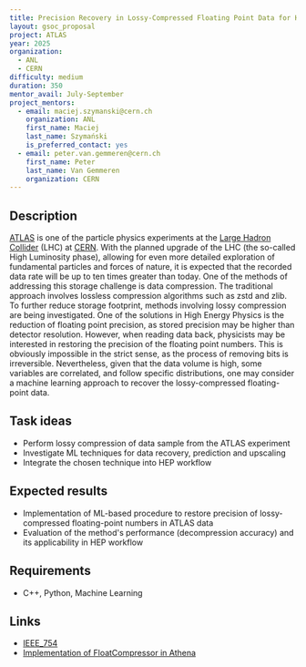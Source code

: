 ```yaml
---
title: Precision Recovery in Lossy-Compressed Floating Point Data for High Energy Physics
layout: gsoc_proposal
project: ATLAS
year: 2025
organization:
  - ANL
  - CERN
difficulty: medium
duration: 350
mentor_avail: July-September
project_mentors:
  - email: maciej.szymanski@cern.ch
    organization: ANL
    first_name: Maciej
    last_name: Szymański
    is_preferred_contact: yes
  - email: peter.van.gemmeren@cern.ch
    first_name: Peter
    last_name: Van Gemmeren
    organization: CERN
---
```


## Description

[ATLAS](http://atlas.cern) is one of the particle physics experiments at the [Large Hadron Collider](http://home.web.cern.ch/topics/large-hadron-collider) (LHC) at [CERN](http://home.cern/). With the planned upgrade of the LHC (the so-called High Luminosity phase), allowing for even more detailed exploration of fundamental particles and forces of nature, it is expected that the recorded data rate will be up to ten times greater than today. One of the methods of addressing this storage challenge is data compression. The traditional approach involves lossless compression algorithms such as zstd and zlib. To further reduce storage footprint, methods involving lossy compression are being investigated. One of the solutions in High Energy Physics is the reduction of floating point precision, as stored precision may be higher than detector resolution. However, when reading data back, physicists may be interested in restoring the precision of the floating point numbers. This is obviously impossible in the strict sense, as the process of removing bits is irreversible. Nevertheless, given that the data volume is high, some variables are correlated, and follow specific distributions, one may consider a machine learning approach to recover the lossy-compressed floating-point data.

## Task ideas

 * Perform lossy compression of data sample from the ATLAS experiment
 * Investigate ML techniques for data recovery, prediction and upscaling
 * Integrate the chosen technique into HEP workflow

## Expected results

 * Implementation of ML-based procedure to restore precision of lossy-compressed floating-point numbers in ATLAS data
 * Evaluation of the method's performance (decompression accuracy) and its applicability in HEP workflow

## Requirements

 * C++, Python, Machine Learning

## Links

 * [IEEE_754](https://en.wikipedia.org/wiki/IEEE_754)
 * [Implementation of FloatCompressor in Athena](https://gitlab.cern.ch/atlas/athena/-/blob/main/Control/CxxUtils/Root/FloatCompressor.cxx)
 
